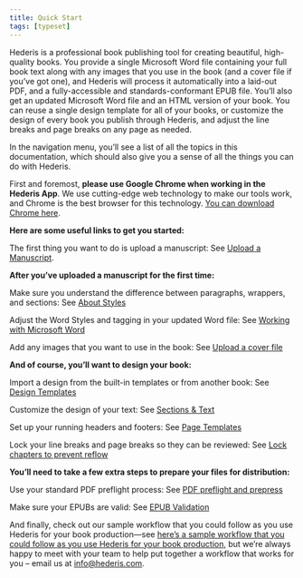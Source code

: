 ```yaml
---
title: Quick Start
tags: [typeset]
---
```

 
<html><body><section data-type="chapter" class="hsecchapter" data-hederis-type="hsecchapter" id="quick-start" data-pi-attrs="id: quick-start; data-tags: typeset;" role="doc-chapter" data-tags="typeset" data-author-name=" " data-book-title=" " title="Quick Start"><p class="hblkp" data-hederis-type="hblkp" id="pbWJAia03">Hederis is a professional book publishing tool for creating beautiful, high-quality books. You provide a single Microsoft Word file containing your full book text along with any images that you use in the book (and a cover file if you&#8217;ve got one), and Hederis will process it automatically into a laid-out PDF, and a fully-accessible and standards-conformant EPUB file. You&#8217;ll also get an updated Microsoft Word file and an HTML version of your book. You can reuse a single design template for all of your books, or customize the design of every book you publish through Hederis, and adjust the line breaks and page breaks on any page as needed. </p><p class="hblkp" data-hederis-type="hblkp" id="pcQjc1MZK">In the navigation menu, you&#8217;ll see a list of all the topics in this documentation, which should also give you a sense of all the things you can do with Hederis.</p><p class="hblkp" data-hederis-type="hblkp" id="p5xTSnsV6">First and foremost, <strong data-hederis-type="hspanstrong" id="pmUNUyl5e">please use Google Chrome when working in the <strong class="hspanstrong" data-hederis-type="hspanstrong" id="pJOIAieAk">Hederis App</strong></strong>. We use cutting-edge web technology to make our tools work, and Chrome is the best browser for this technology. <a href="https://www.google.com/chrome/" data-hederis-type="hspana" id="pMyKAvaTB"><span class="Hyperlink" data-hederis-type="hspnspan" id="pMocl52Ky">You can download Chrome here</span></a>.</p><p class="hblkp" data-hederis-type="hblkp" id="pDk2y5Bhd"><strong class="hspanstrong" data-hederis-type="hspanstrong" id="pmyxDVJ1v">Here are some useful links to get you started:</strong></p><p class="hblkp" data-hederis-type="hblkp" id="p5iOdQdMk">The first thing you want to do is upload a manuscript: See <a href="{% link _docs/upload-a-manuscript.md %}" data-hederis-type="hspana" id="pC8Jo3kHW"><span class="Hyperlink" data-hederis-type="hspnspan" id="p3yktbT8D">Upload a Manuscript</span></a>.</p><p class="hblkp" data-hederis-type="hblkp" id="pdD0RAQVq"><strong class="hspanstrong" data-hederis-type="hspanstrong" id="p4tZJvVVN">After you&#8217;ve uploaded a manuscript for the first time:</strong></p><p class="hblkp" data-hederis-type="hblkp" id="pvw1bDJOp">Make sure you understand the difference between paragraphs, wrappers, and sections: See <a href="{% link _docs/semantic-tagging.md %}" data-hederis-type="hspana" id="pGUCiiSo8"><span class="Hyperlink" data-hederis-type="hspnspan" id="p4NA8W8ND">About Styles</span></a></p><p class="hblkp" data-hederis-type="hblkp" id="pNs6Ze5UI">Adjust the Word Styles and tagging in your updated Word file: See <a href="{% link _docs/fine-tune-styles.md %}" data-hederis-type="hspana" id="pz994sqlD"><span class="Hyperlink" data-hederis-type="hspnspan" id="piWzAtguT">Working with Microsoft Word</span></a></p><p class="hblkp" data-hederis-type="hblkp" id="pGrxbyRCC">Add any images that you want to use in the book: See <a href="{% link _docs/upload-a-cover.md %}" data-hederis-type="hspana" id="p8bSenvft"><span class="Hyperlink" data-hederis-type="hspnspan" id="p6FuqUjDZ">Upload a cover file</span></a></p><p class="hblkp" data-hederis-type="hblkp" id="pUAuA8rnI"><strong class="hspanstrong" data-hederis-type="hspanstrong" id="pF61iG7n1">And of course, you&#8217;ll want to design your book:</strong></p><p class="hblkp" data-hederis-type="hblkp" id="pmHO1hESn">Import a design from the built-in templates or from another book: See <a href="{% link _docs/design-templates.md %}" data-hederis-type="hspana" id="pklUr3joP"><span class="Hyperlink" data-hederis-type="hspnspan" id="pVS1gGw8A">Design Templates</span></a></p><p class="hblkp" data-hederis-type="hblkp" id="p0Oh7MKzx">Customize the design of your text: See <a href="{% link _docs/typeset-text-design.md %}" data-hederis-type="hspana" id="pux9MCEn6"><span class="Hyperlink" data-hederis-type="hspnspan" id="pNu5WQ6Q1">Sections & Text</span></a></p><p class="hblkp" data-hederis-type="hblkp" id="p6tn1PUur">Set up your running headers and footers: See <a href="{% link _docs/typeset-master-pages.md %}" data-hederis-type="hspana" id="pJ3O4h0aM"><span class="Hyperlink" data-hederis-type="hspnspan" id="pWkOo5j1h">Page Templates</span></a></p><p class="hblkp" data-hederis-type="hblkp" id="pde9OwsrN">Lock your line breaks and page breaks so they can be reviewed: See <a href="{% link _docs/page-locking.md %}" data-hederis-type="hspana" id="pbOgzqmfB"><span class="Hyperlink" data-hederis-type="hspnspan" id="pYLrs3xe2">Lock chapters to prevent reflow</span></a></p><p class="hblkp" data-hederis-type="hblkp" id="pIj5h6aoz"><strong class="hspanstrong" data-hederis-type="hspanstrong" id="pQUEOfmmM">You&#8217;ll need to take a few extra steps to prepare your files for distribution:</strong></p><p class="hblkp" data-hederis-type="hblkp" id="pPOSTaOHF">Use your standard PDF preflight process: See <a href="{% link _docs/pdf-preflight.md %}" data-hederis-type="hspana" id="pdDZISwFL"><span class="Hyperlink" data-hederis-type="hspnspan" id="p1DNqF5DS">PDF preflight and prepress</span></a></p><p class="hblkp" data-hederis-type="hblkp" id="pUwKmtBGA">Make sure your EPUBs are valid: See <a href="{% link _docs/epub-validation.md %}" data-hederis-type="hspana" id="p0ZNT61un"><span class="Hyperlink" data-hederis-type="hspnspan" id="pZ2lgbnWX">EPUB Validation</span></a></p><p class="hblkp" data-hederis-type="hblkp" id="pMv8AoKE7">And finally, check out our sample workflow that you could follow as you use Hederis for your book production&#8212;see <a href="#SampleWorkflow" data-hederis-type="hspana" id="p7DKdBQ30"><span class="Hyperlink" data-hederis-type="hspnspan" id="pYAcXl6Lj">here&#8217;s a sample workflow that you could follow as you use Hederis for your book production</span></a>, but we&#8217;re always happy to meet with your team to help put together a workflow that works for you &#8211; email us at <a href="mailto:info@hederis.com" data-hederis-type="hspana" id="pw53yHEpL"><span class="Hyperlink" data-hederis-type="hspnspan" id="pNknJSgFN">info@hederis.com</span></a>. </p></section></body></html>
